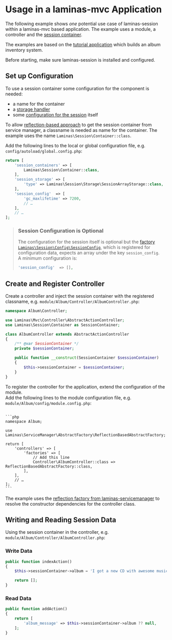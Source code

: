 # Usage in a laminas-mvc Application

The following example shows _one_ potential use case of laminas-session within
a laminas-mvc based application. The example uses a module, a controller and the
[session container](../container.md).

The examples are based on the [tutorial application](https://docs.laminas.dev/tutorials/getting-started/overview/)
which builds an album inventory system.

Before starting, make sure laminas-session is installed and configured.

## Set up Configuration

To use a session container some configuration for the component is needed:

* a name for the container
* a [storage handler](../storage.md)
* some [configuration for the session](../config.md) itself

To allow [reflection-based approach](https://docs.laminas.dev/laminas-servicemanager/reflection-abstract-factory/)
to get the session container from service manager, a classname is needed as name
for the container. The example uses the name `Laminas\Session\Container::class`.

Add the following lines to the local or global configuration file, e.g.
`config/autoload/global.config.php`:

```php
return [
    'session_containers' => [
        Laminas\Session\Container::class,
    ],
    'session_storage' => [
        'type' => Laminas\Session\Storage\SessionArrayStorage::class,
    ],
    'session_config'  => [
        'gc_maxlifetime' => 7200,
        // …
    ],
    // …
];
```

> ### Session Configuration is Optional
>
> The configuration for the session itself is optional but the
> [factory `Laminas\Session\Config\SessionConfig`](../config.md#service-manager-factory),
> which is registered for configuration data, expects an array under the key
> `session_config`.  
> A minimum configuration is:
>
> ```php
> 'session_config'  => [],
> ```

## Create and Register Controller

Create a controller and inject the session container with the registered
classname, e.g. `module/Album/Controller/AlbumController.php`:

```php
namespace Album\Controller;

use Laminas\Mvc\Controller\AbstractActionController;
use Laminas\Session\Container as SessionContainer;

class AlbumController extends AbstractActionController
{
    /** @var SessionContainer */
    private $sessionContainer;

    public function __construct(SessionContainer $sessionContainer)
    {
        $this->sessionContainer = $sessionContainer;
    }
}
```

To register the controller for the application, extend the configuration of the
module.  
Add the following lines to the module configuration file, e.g.
`module/Album/config/module.config.php`:

<pre class="language-php" data-line="8-9"><code>
```php
namespace Album;

use Laminas\ServiceManager\AbstractFactory\ReflectionBasedAbstractFactory;

return [
    'controllers' => [
        'factories' => [
            // Add this line
            Controller\AlbumController::class => ReflectionBasedAbstractFactory::class,
        ],
    ],
    // …
];
```
</code></pre>

The example uses the [reflection factory from laminas-servicemanager](https://docs.laminas.dev/laminas-servicemanager/reflection-abstract-factory/)
to resolve the constructor dependencies for the controller class.

## Writing and Reading Session Data

Using the session container in the controller, e.g.
`module/Album/Controller/AlbumController.php`:

### Write Data

```php
public function indexAction()
{
    $this->sessionContainer->album = 'I got a new CD with awesome music.';

    return [];
}
```

### Read Data

```php
public function addAction()
{
    return [
        'album_message' => $this->sessionContainer->album ?? null,
    ];
}
```

